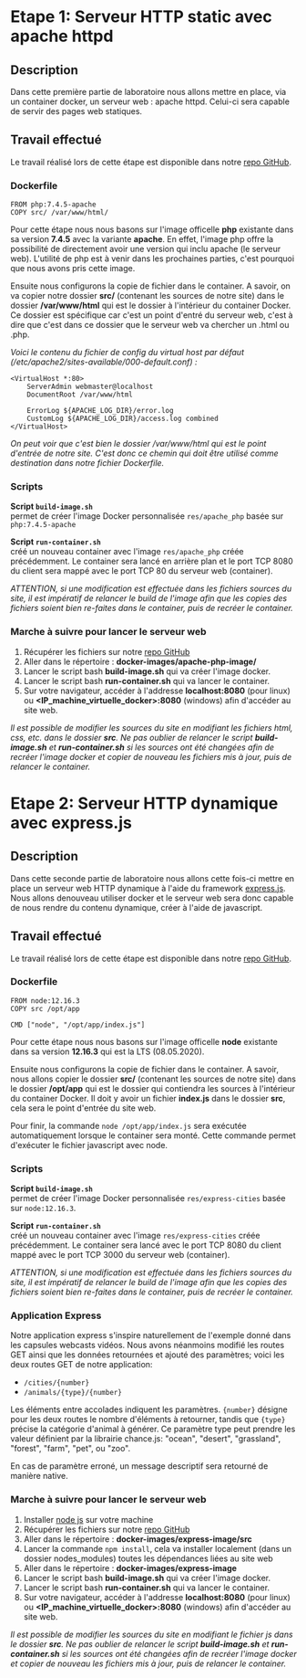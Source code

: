 # Etape 1: Serveur HTTP static avec apache httpd

## Description
Dans cette première partie de laboratoire nous allons mettre en place, via un container docker, un serveur web : apache httpd. Celui-ci sera capable de servir des pages web statiques.


## Travail effectué
Le travail réalisé lors de cette étape est disponible dans notre [repo GitHub](https://github.com/gollgot/RES_HTTPInfra/tree/fb-apache-static/docker-images/apache-php-image).

### Dockerfile 
```
FROM php:7.4.5-apache
COPY src/ /var/www/html/
```

Pour cette étape nous nous basons sur l'image officelle **php** existante dans sa version **7.4.5** avec la variante **apache**. En effet, l'image php offre la possibilité de directement avoir une version qui inclu apache (le serveur web). L'utilité de php est à venir dans les prochaines parties, c'est pourquoi que nous avons pris cette image.

Ensuite nous configurons la copie de fichier dans le container. A savoir, on va copier notre dossier **src/** (contenant les sources de notre site) dans le dossier **/var/www/html** qui est le dossier à l'intérieur du container Docker. Ce dossier est spécifique car c'est un point d'entré du serveur web, c'est à dire que c'est dans ce dossier que le serveur web va chercher un .html ou .php.

*Voici le contenu du fichier de config du virtual host par défaut (/etc/apache2/sites-available/000-default.conf) :*

```
<VirtualHost *:80>
	ServerAdmin webmaster@localhost
	DocumentRoot /var/www/html

	ErrorLog ${APACHE_LOG_DIR}/error.log
	CustomLog ${APACHE_LOG_DIR}/access.log combined
</VirtualHost>

```

*On peut voir que c'est bien le dossier /var/www/html qui est le point d'entrée de notre site. C'est donc ce chemin qui doit être utilisé comme destination dans notre fichier Dockerfile.*

### Scripts

**Script `build-image.sh`**  
permet de créer l'image Docker personnalisée `res/apache_php` basée sur `php:7.4.5-apache`

**Script `run-container.sh`**  
créé un nouveau container avec l'image `res/apache_php` créée précédemment. Le container sera lancé en arrière plan et le port TCP 8080 du client sera mappé avec le port TCP 80 du serveur web (container).

*ATTENTION, si une modification est effectuée dans les fichiers sources du site, il est impératif de relancer le build de l'image afin que les copies des fichiers soient bien re-faites dans le container, puis de recréer le container.*

### Marche à suivre pour lancer le serveur web
1. Récupérer les fichiers sur notre [repo GitHub](https://github.com/gollgot/RES_HTTPInfra/tree/fb-apache-static/docker-images)
1. Aller dans le répertoire : **docker-images/apache-php-image/**
1. Lancer le script bash **build-image.sh** qui va créer l'image docker.
1. Lancer le script bash **run-container.sh** qui va lancer le container.
1. Sur votre navigateur, accéder à l'addresse **localhost:8080** (pour linux) ou **<IP_machine_virtuelle_docker>:8080** (windows) afin d'accéder au site web.

*Il est possible de modifier les sources du site en modifiant les fichiers html, css, etc. dans le dossier **src**. Ne pas oublier de relancer le script **build-image.sh** et **run-container.sh** si les sources ont été changées afin de recréer l'image docker et copier de nouveau les fichiers mis à jour, puis de relancer le container.*


# Etape 2: Serveur HTTP dynamique avec express.js

## Description
Dans cette seconde partie de laboratoire nous allons cette fois-ci mettre en place un serveur web HTTP dynamique à l'aide du framework [express.js](https://expressjs.com/). Nous allons denouveau utiliser docker et le serveur web sera donc capable de nous rendre du contenu dynamique, créer à l'aide de javascript.


## Travail effectué
Le travail réalisé lors de cette étape est disponible dans notre [repo GitHub](https://github.com/gollgot/RES_HTTPInfra/tree/fb-express-dynamic/docker-images/express-image).

### Dockerfile 
```
FROM node:12.16.3
COPY src /opt/app

CMD ["node", "/opt/app/index.js"]
```

Pour cette étape nous nous basons sur l'image officelle **node** existante dans sa version **12.16.3** qui est la LTS (08.05.2020). 

Ensuite nous configurons la copie de fichier dans le container. A savoir, nous allons copier le dossier **src/** (contenant les sources de notre site) dans le dossier **/opt/app** qui est le dossier qui contiendra les sources à l'intérieur du container Docker. Il doit y avoir un fichier **index.js** dans le dossier **src**, cela sera le point d'entrée du site web.

Pour finir, la commande `node /opt/app/index.js` sera exécutée automatiquement lorsque le container sera monté. Cette commande permet d'exécuter le fichier javascript avec node. 

### Scripts

**Script `build-image.sh`**  
permet de créer l'image Docker personnalisée `res/express-cities` basée sur `node:12.16.3`.

**Script `run-container.sh`**  
créé un nouveau container avec l'image `res/express-cities` créée précédemment. Le container sera lancé avec le port TCP 8080 du client mappé avec le port TCP 3000 du serveur web (container).

*ATTENTION, si une modification est effectuée dans les fichiers sources du site, il est impératif de relancer le build de l'image afin que les copies des fichiers soient bien re-faites dans le container, puis de recréer le container.*

### Application Express
Notre application express s'inspire naturellement de l'exemple donné dans les capsules webcasts vidéos. Nous avons néanmoins modifié les routes GET ainsi que les données retournées et ajouté des paramètres; voici les deux routes GET de notre application:

- `/cities/{number}`
- `/animals/{type}/{number}`

Les éléments entre accolades indiquent les paramètres. `{number}` désigne pour les deux routes le nombre d'éléments à retourner, tandis que `{type}` précise la catégorie d'animal à générer. Ce paramètre type peut prendre les valeur définient par la librairie chance.js: "ocean", "desert", "grassland", "forest", "farm", "pet", ou "zoo".

En cas de paramètre erroné, un message descriptif sera retourné de manière native.

### Marche à suivre pour lancer le serveur web
1. Installer [node js](https://nodejs.org/en/) sur votre machine
1. Récupérer les fichiers sur notre [repo GitHub](https://github.com/gollgot/RES_HTTPInfra/tree/fb-apache-static/docker-images)
1. Aller dans le répertoire : **docker-images/express-image/src**
1. Lancer la commande `npm install`, cela va installer localement (dans un dossier nodes_modules) toutes les dépendances liées au site web
1. Aller dans le répertoire : **docker-images/express-image**
1. Lancer le script bash **build-image.sh** qui va créer l'image docker.
1. Lancer le script bash **run-container.sh** qui va lancer le container.
1. Sur votre navigateur, accéder à l'addresse **localhost:8080** (pour linux) ou **<IP_machine_virtuelle_docker>:8080** (windows) afin d'accéder au site web.

*Il est possible de modifier les sources du site en modifiant le fichier js dans le dossier **src**. Ne pas oublier de relancer le script **build-image.sh** et **run-container.sh** si les sources ont été changées afin de recréer l'image docker et copier de nouveau les fichiers mis à jour, puis de relancer le container.*